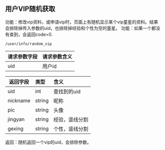 
## 用户VIP随机获取

功能：修改vip资料，或申请vip时，页面上有随机显示某个vip童星的资料。结果会排除掉传入参数的uid，也排除掉经验和个性为空的童星。
功能：如果一个都没有查到，会返回code=0.

~~~
/user/info/random_vip
~~~

| 请求参数字段        | 请求参数含义  |
| -------- |:------|
|uid|  用户id|

| 返回字段        | 类型 |含义  |
| -------- |:------|:------|
| uid     | int | 查找到的uid |
| nickname     | string | 昵称 |
| pic     | string | 头像 |
| jingyan     | string | 经验，竖线分割 |
| gexing     | string | 个性，竖线分割 |




返回：随机返回一个vip的uid，会排除参数。

